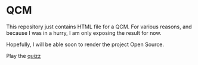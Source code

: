 # QCM



This repository just contains HTML file for a QCM.
For various reasons, and because I was in a hurry, I am only exposing the result for now.

Hopefully, I will be able soon to render the project Open Source.



Play the [quizz](divad1196.github.io/qcm/dist/)
